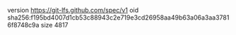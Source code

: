 version https://git-lfs.github.com/spec/v1
oid sha256:f195bd4007d1cb53c88943c2e719e3cd26958aa49b63a06a3aa37816f8748c9a
size 4817
